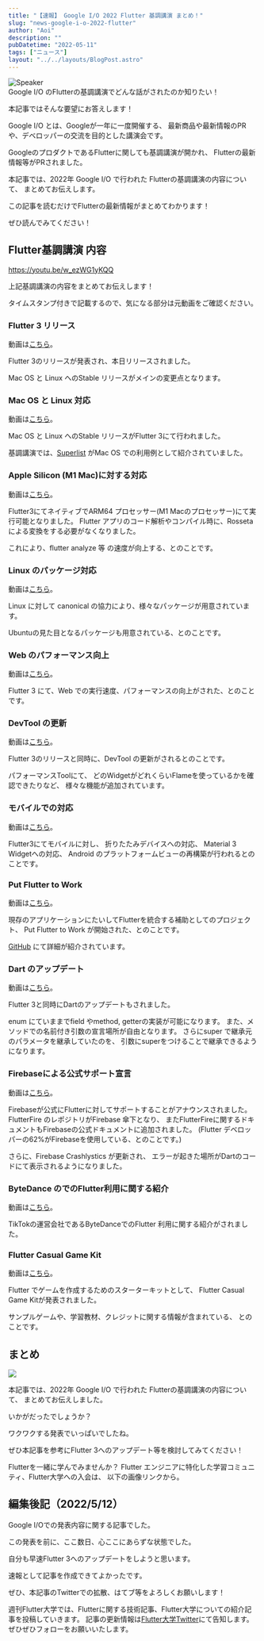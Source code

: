 ```yaml
---
title: "【速報】 Google I/O 2022 Flutter 基調講演 まとめ！"
slug: "news-google-i-o-2022-flutter"
author: "Aoi"
description: ""
pubDatetime: "2022-05-11"
tags: ["ニュース"]
layout: "../../layouts/BlogPost.astro"
---
```


<div class="speech-bubble-container">
  <div class="speech-bubble-avatar">
    <img src="http://34.145.4.125/wp-content/themes/cocoon-master/images/b-man.png" alt="Speaker" />
  </div>
  <div class="speech-bubble">
    <div class="speech-bubble-content">
      Google I/O のFlutterの基調講演でどんな話がされたのか知りたい！
    </div>
    <div class="speech-bubble-arrow arrow-left"></div>
  </div>
</div>

本記事ではそんな要望にお答えします！

Google I/O とは、Googleが一年に一度開催する、
最新商品や最新情報のPRや、デベロッパーの交流を目的とした講演会です。

GoogleのプロダクトであるFlutterに関しても基調講演が開かれ、
Flutterの最新情報等がPRされました。

本記事では、2022年 Google I/O で行われた Flutterの基調講演の内容について、
まとめてお伝えします。

この記事を読むだけでFlutterの最新情報がまとめてわかります！

ぜひ読んでみてください！

## Flutter基調講演 内容

https://youtu.be/w_ezWG1yKQQ

上記基調講演の内容をまとめてお伝えします！

タイムスタンプ付きで記載するので、気になる部分は元動画をご確認ください。

### Flutter 3 リリース

動画は[こちら](https://www.youtube.com/watch?v=w_ezWG1yKQQ&t=97s)。

Flutter 3のリリースが発表され、本日リリースされました。

Mac OS と Linux へのStable リリースがメインの変更点となります。

### Mac OS と Linux 対応

動画は[こちら](https://www.youtube.com/watch?v=w_ezWG1yKQQ&t=310s)。

Mac OS と Linux へのStable リリースがFlutter 3にて行われました。

基調講演では、[Superlist](https://www.superlist.com/) がMac OS での利用例として紹介されていました。

### Apple Silicon (M1 Mac)に対する対応

動画は[こちら](https://www.youtube.com/watch?v=w_ezWG1yKQQ&t=508s)。

Flutter3にてネイティブでARM64 プロセッサー(M1 Macのプロセッサー)にて実行可能となりました。
Flutter アプリのコード解析やコンパイル時に、Rossetaによる変換をする必要がなくなりました。

これにより、flutter analyze 等 の速度が向上する、とのことです。

### Linux のパッケージ対応

動画は[こちら](https://www.youtube.com/watch?v=w_ezWG1yKQQ&t=660s)。

Linux に対して canonical の協力により、様々なパッケージが用意されています。

Ubuntuの見た目となるパッケージも用意されている、とのことです。

### Web のパフォーマンス向上

動画は[こちら](https://www.youtube.com/watch?v=w_ezWG1yKQQ&t=697s)。

Flutter 3 にて、Web での実行速度、パフォーマンスの向上がされた、とのことです。

### DevTool の更新

動画は[こちら](https://www.youtube.com/watch?v=w_ezWG1yKQQ&t=753s)。

Flutter 3のリリースと同時に、DevTool の更新がされるとのことです。

パフォーマンスToolにて、
どのWidgetがどれくらいFlameを使っているかを確認できたりなど、
様々な機能が追加されています。

### モバイルでの対応

動画は[こちら](https://www.youtube.com/watch?v=w_ezWG1yKQQ&t=840s)。

Flutter3にてモバイルに対し、
折りたたみデバイスへの対応、
Material 3 Widgetへの対応、
Android のプラットフォームビューの再構築が行われるとのことです。

### Put Flutter to Work

動画は[こちら](https://www.youtube.com/watch?v=w_ezWG1yKQQ&t=874s)。

現存のアプリケーションにたいしてFlutterを統合する補助としてのプロジェクト、
Put Flutter to Work が開始された、とのことです。

[GitHub](https://github.com/flutter/put-flutter-to-work) にて詳細が紹介されています。

### Dart のアップデート

動画は[こちら](https://www.youtube.com/watch?v=w_ezWG1yKQQ&t=1046s)。

Flutter 3と同時にDartのアップデートもされました。

enum にていままでfield やmethod, getterの実装が可能になります。
また、メソッドでの名前付き引数の宣言場所が自由となります。
さらにsuper で継承元のパラメータを継承していたのを、
引数にsuperをつけることで継承できるようになります。

### Firebaseによる公式サポート宣言

動画は[こちら](https://www.youtube.com/watch?v=w_ezWG1yKQQ&t=1171s)。

Firebaseが公式にFlutterに対してサポートすることがアナウンスされました。
FlutterFire のレポジトリがFirebase 傘下となり、
またFlutterFireに関するドキュメントもFirebaseの公式ドキュメントに追加されました。
(Flutter デベロッパーの62%がFirebaseを使用している、とのことです。)

さらに、Firebase Crashlystics が更新され、
エラーが起きた場所がDartのコードにて表示されるようになりました。

### ByteDance のでのFlutter利用に関する紹介

動画は[こちら](https://www.youtube.com/watch?v=w_ezWG1yKQQ&t=1436s)。

TikTokの運営会社であるByteDanceでのFlutter 利用に関する紹介がされました。

### Flutter Casual Game Kit

動画は[こちら](https://www.youtube.com/watch?v=w_ezWG1yKQQ&t=1624s)。

Flutter でゲームを作成するためのスターターキットとして、
Flutter Casual Game Kitが発表されました。

サンプルゲームや、学習教材、クレジットに関する情報が含まれている、
とのことです。

## まとめ

![](http://blog.flutteruniv.com/wp-content/uploads/2022/03/猫パソコン.jpeg)

本記事では、2022年 Google I/O で行われた Flutterの基調講演の内容について、
まとめてお伝えしました。

いかがだったでしょうか？

ワクワクする発表でいっぱいでしたね。

ぜひ本記事を参考にFlutter 3へのアップデート等を検討してみてください！

Flutterを一緒に学んでみませんか？
Flutter エンジニアに特化した学習コミュニティ、Flutter大学への入会は、
以下の画像リンクから。

## 編集後記（2022/5/12）

Google I/Oでの発表内容に関する記事でした。

この発表を前に、ここ数日、心ここにあらずな状態でした。

自分も早速Flutter 3へのアップデートをしようと思います。

速報として記事を作成できてよかったです。

ぜひ、本記事のTwitterでの拡散、はてブ等をよろしくお願いします！

週刊Flutter大学では、Flutterに関する技術記事、Flutter大学についての紹介記事を投稿していきます。
記事の更新情報は[Flutter大学Twitter](https://twitter.com/FlutterUniv)にて告知します。
ぜひぜひフォローをお願いいたします。